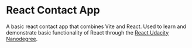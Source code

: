 # React Contact App

A basic react contact app that combines Vite and React. Used to learn and demonstrate basic functionality of React through the [React Udacity Nanodegree](https://www.udacity.com/course/react-nanodegree--nd019).
